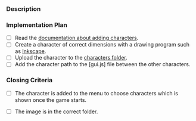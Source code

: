### Description
<!-- Please describe the character you like to add. -->




### Implementation Plan
<!-- These are implementation hints that should help you complete the task.
     Please check them when you completed them and include the pull request link. -->

- [ ] Read the [documentation about adding characters].
- [ ] Create a character of correct dimensions with a drawing program such as [Inkscape].
- [ ] Upload the character to the [characters folder].
- [ ] Add the character path to the [gui.js] file between the other characters.

### Closing Criteria
<!-- When these criteria are met, we can close the issue. -->

- [ ] The character is added to the menu to choose characters which is
  shown once the game starts.
- [ ] The image is in the correct folder.









[documentation about adding characters]: https://github.com/fossasia/labyrinth#how-to-add-a-new-character
[characters folder]: https://github.com/fossasia/labyrinth/tree/master/characters
[gio.js]: https://github.com/fossasia/labyrinth/blob/master/js/gui.js#L47
[Inkscape]: https://inkscape.org/


